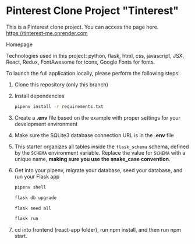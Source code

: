 # Pinterest Clone Project "Tinterest"

This is a Pinterest clone project. You can access the page here.
https://tinterest-me.onrender.com

Homepage


Technologies used in this project: python, flask, html, css, javascript, JSX, React, Redux, FontAwesome for icons, Google Fonts for fonts.

To launch the full application locally, please perform the following steps:

1. Clone this repository (only this branch)

2. Install dependencies

   ```bash
   pipenv install -r requirements.txt
   ```

3. Create a **.env** file based on the example with proper settings for your
   development environment

4. Make sure the SQLite3 database connection URL is in the **.env** file

5. This starter organizes all tables inside the `flask_schema` schema, defined
   by the `SCHEMA` environment variable. Replace the value for
   `SCHEMA` with a unique name, **making sure you use the snake_case
   convention**.

6. Get into your pipenv, migrate your database, seed your database, and run your Flask app

   ```bash
   pipenv shell
   ```

   ```bash
   flask db upgrade
   ```

   ```bash
   flask seed all
   ```

   ```bash
   flask run
   ```
7. cd into frontend (react-app folder), run npm install, and then run npm start.

